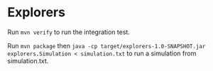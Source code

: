 Explorers
=========

Run `mvn verify` to run the integration test.

Run `mvn package` then `java -cp target/explorers-1.0-SNAPSHOT.jar explorers.Simulation < simulation.txt` to run a simulation from simulation.txt.
